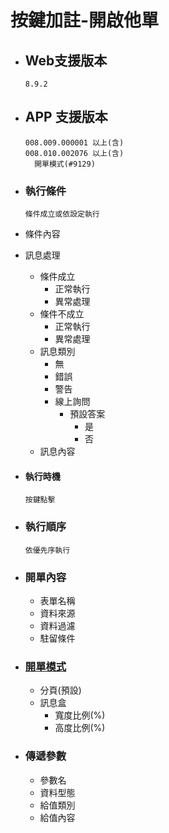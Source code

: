 # 按鍵加註-開啟他單

* ## Web支援版本
  
      8.9.2

* ## APP 支援版本

      008.009.000001 以上(含)
      008.010.002076 以上(含)
        開單模式(#9129)

* ### 執行條件

      條件成立或依設定執行

* 條件內容
* 訊息處理
  * 條件成立
    * 正常執行
    * 異常處理
  * 條件不成立
    * 正常執行
    * 異常處理
  * 訊息類別
    * 無
    * 錯誤
    * 警告
    * 線上詢問
      * 預設答案
        * 是
        * 否
  * 訊息內容

* #### 執行時機

      按鍵點擊

* ### 執行順序

      依優先序執行

* ### 開單內容

  * 表單名稱
  * 資料來源
  * 資料過濾
  * 駐留條件

* ### [開單模式][link_OpenForm]

  * 分頁(預設)
  * 訊息盒
    * 寬度比例(%)
    * 高度比例(%)

* ### 傳遞參數

  * 參數名
  * 資料型態
  * 給值類別
  * 給值內容

<!-- 超連結 -->
[link_OpenForm]:{3}/MAE/Form/layout.md#開單模式
